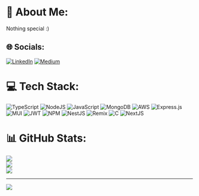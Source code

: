 # 💫 About Me:
Nothing special :)

## 🌐 Socials:
[![LinkedIn](https://img.shields.io/badge/LinkedIn-%230077B5.svg?logo=linkedin&logoColor=white)](https://linkedin.com/in/rudharoutyunyan) [![Medium](https://img.shields.io/badge/Medium-12100E?logo=medium&logoColor=white)](https://medium.com/@rud-haroutyunyan) 

# 💻 Tech Stack:
![TypeScript](https://img.shields.io/badge/typescript-%23007ACC.svg?style=for-the-badge&logo=typescript&logoColor=white) ![NodeJS](https://img.shields.io/badge/node.js-6DA55F?style=for-the-badge&logo=node.js&logoColor=white) ![JavaScript](https://img.shields.io/badge/javascript-%23323330.svg?style=for-the-badge&logo=javascript&logoColor=%23F7DF1E) ![MongoDB](https://img.shields.io/badge/MongoDB-%234ea94b.svg?style=for-the-badge&logo=mongodb&logoColor=white) ![AWS](https://img.shields.io/badge/AWS-%23FF9900.svg?style=for-the-badge&logo=amazon-aws&logoColor=white) ![Express.js](https://img.shields.io/badge/express.js-%23404d59.svg?style=for-the-badge&logo=express&logoColor=%2361DAFB) ![MUI](https://img.shields.io/badge/MUI-%230081CB.svg?style=for-the-badge&logo=mui&logoColor=white) ![JWT](https://img.shields.io/badge/JWT-black?style=for-the-badge&logo=JSON%20web%20tokens) ![NPM](https://img.shields.io/badge/NPM-%23CB3837.svg?style=for-the-badge&logo=npm&logoColor=white) ![NestJS](https://img.shields.io/badge/nestjs-%23E0234E.svg?style=for-the-badge&logo=nestjs&logoColor=white) ![Remix](https://img.shields.io/badge/remix-%23000.svg?style=for-the-badge&logo=remix&logoColor=white) ![C](https://img.shields.io/badge/c-%2300599C.svg?style=for-the-badge&logo=c&logoColor=white) ![NextJS](https://img.shields.io/badge/next.js-6DA55F?style=for-the-badge&logo=next.js&logoColor=white)
# 📊 GitHub Stats:
![](https://github-readme-stats.vercel.app/api?username=rudolf1118&theme=radical&hide_border=false&include_all_commits=false&count_private=false)<br/>
![](https://github-readme-streak-stats.herokuapp.com/?user=rudolf1118&theme=radical&hide_border=false)<br/>
![](https://github-readme-stats.vercel.app/api/top-langs/?username=rudolf1118&theme=radical&hide_border=false&include_all_commits=false&count_private=false&layout=compact)

---
[![](https://visitcount.itsvg.in/api?id=rudolf1118&icon=0&color=0)](https://visitcount.itsvg.in)
